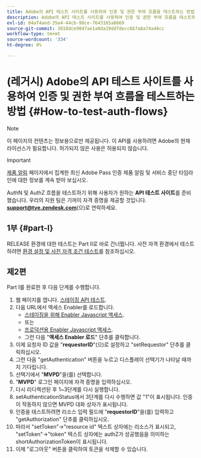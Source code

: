 ```yaml
---
title: Adobe의 API 테스트 사이트를 사용하여 인증 및 권한 부여 흐름을 테스트하는 방법
description: Adobe의 API 테스트 사이트를 사용하여 인증 및 권한 부여 흐름을 테스트하는 방법
exl-id: 04af4aed-35e4-44cb-98ce-7643165a8869
source-git-commit: 3818dce9847ae1a0da19dd7decc6b7a6a74a46cc
workflow-type: tm+mt
source-wordcount: '334'
ht-degree: 0%

---
```


# (레거시) Adobe의 API 테스트 사이트를 사용하여 인증 및 권한 부여 흐름을 테스트하는 방법 {#How-to-test-auth-flows}

>[!NOTE]
>
>이 페이지의 컨텐츠는 정보용으로만 제공됩니다. 이 API를 사용하려면 Adobe의 현재 라이선스가 필요합니다. 허가되지 않은 사용은 허용되지 않습니다.

>[!IMPORTANT]
>
> [제품 알림](/help/authentication/product-announcements.md) 페이지에서 집계한 최신 Adobe Pass 인증 제품 알림 및 서비스 중단 타임라인에 대한 정보를 계속 받아 보십시오.

AuthN 및 AuthZ 흐름을 테스트하기 위해 사용자가 원하는 **API 테스트 사이트**&#x200B;를 준비했습니다. 우리의 지원 팀은 기꺼이 자격 증명을 제공할 것입니다. **support@tve.zendesk.com**(으)로 연락하세요.


## 1부 {#part-I}

RELEASE 환경에 대한 테스트는 Part II로 바로 건너뜁니다.  사전 자격 환경에서 테스트하려면 [환경 설정 및 사전 자격 조건 테스트](/help/authentication/notes-technical/environments/setting-up-your-environment-and-testing-in-prequal.md)를 참조하십시오.

## 제2편

Part I를 완료한 후 다음 단계를 수행합니다.


1. 웹 페이지를 엽니다. [스테이징 API 테스트](https://sp.auth-staging.adobe.com/apitest/api.html).
1. 다음 URL에서 액세스 Enabler를 로드합니다.
   * [스테이징을 위해 Enabler Javascript 액세스](https://entitlement.auth-staging.adobe.com/entitlement/js/AccessEnabler.js).
   * 또는
   * [프로덕션용 Enabler Javascript 액세스](https://entitlement.auth.adobe.com/entitlement/js/AccessEnabler.js).
   * 그런 다음 &quot;**액세스 Enabler 로드**&quot; 단추를 클릭합니다.
1. 이제 요청자 ID 값을 &quot;**requestorID**&quot;(으)로 설정하고 &quot;setRequestor&quot; 단추를 클릭하십시오.
1. 그런 다음 &quot;getAuthentication&quot; 버튼을 누르고 디스플레이 선택기가 나타날 때까지 기다립니다.
1. 선택기에서 &quot;**MVPD**&quot;을(를) 선택합니다.
1. &quot;**MVPD**&quot; 로그인 페이지에 자격 증명을 입력하십시오.
1. 다시 리디렉션된 후 1~3단계를 다시 실행합니다.
1. setAuthenticationStatus에서 3단계를 다시 수행하면 값 &quot;1&quot;이 표시됩니다. 인증이 작동하지 않으면 MVPD 대화 상자가 표시됩니다.
1. 인증을 테스트하려면 리소스 입력 필드에 &quot;**requestorID**&quot;을(를) 입력하고 &quot;getAuthorization&quot; 단추를 클릭하십시오.
1. 따라서 &quot;setToken&quot;-\>&quot;resource id&quot; 텍스트 상자에는 리소스가 표시되고, &quot;setToken&quot;-\>&quot;token&quot; 텍스트 상자에는 authZ가 성공했음을 의미하는 shortAuthorizationToken이 표시됩니다.
1. 이제 &quot;로그아웃&quot; 버튼을 클릭하여 토큰을 삭제할 수 있습니다.
